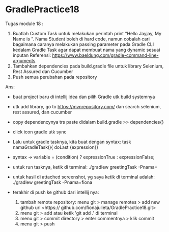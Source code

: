 # GradlePractice18
Tugas module 18 : 
1. Buatlah Custom Task untuk melakukan perintah print “Hello Jayjay, My Name is <Student>”.
Nama Student boleh di hard code, namun cobalah cari bagaimana caranya melakukan passing parameter
pada Gradle CLI kedalam Gradle Task agar dapat membuat nama yang dynamic sesuai inputan
Referensi: https://www.baeldung.com/gradle-command-line-arguments
2. Tambahkan dependencies pada build.gradle file untuk library Selenium, Rest Assured dan Cucumber
3. Push semua perubahan pada repository

Ans:
- buat project baru di intellij idea dan pilih Gradle utk build systemnya
- utk add library, go to https://mvnrepository.com/ dan search selenium, rest assured, dan cucumber
- copy dependencynya trs paste didalam build.gradle >> dependencies{}
- click icon gradle utk sync
  
- Lalu untuk gradle tasknya, kita buat dengan syntax: task namaGradleTask(){ doLast {expression}}
- syntax -> variable = (condition) ? expressionTrue :  expressionFalse;

- untuk run tasknya, ketik di terminal: ./gradlew greetingTask -Pnama=<namakita>
- untuk hasil di attached screenshot, yg saya ketik di terminal adalah: ./gradlew greetingTask -Pnama=fiona

- terakhir di push ke github dari intellij nya:
    1. tambah remote repository: menu git > manage remotes > add new github url <https:// github.com/fionajulieta/GradlePractice18.git>
    2. menu git > add atau ketik 'git add .' di terminal
    3. menu git > commit directory > enter commentnya > klik commit
    4. menu git > push
